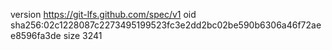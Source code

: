version https://git-lfs.github.com/spec/v1
oid sha256:02c1228087c2273495199523fc3e2dd2bc02be590b6306a46f72aee8596fa3de
size 3241
